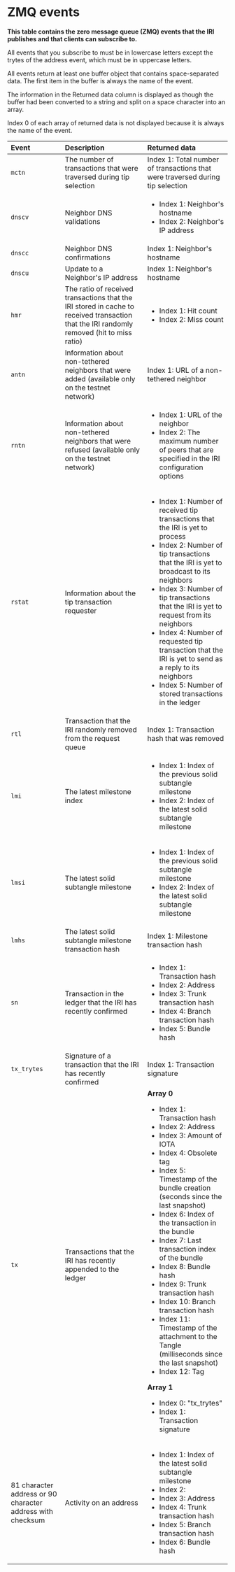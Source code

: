 # ZMQ events

**This table contains the zero message queue (ZMQ) events that the IRI publishes and that clients can subscribe to.**

All events that you subscribe to must be in lowercase letters except the trytes of the address event, which must be in uppercase letters.

All events return at least one buffer object that contains space-separated data. The first item in the buffer is always the name of the event.

The information in the Returned data column is displayed as though the buffer had been converted to a string and split on a space character into an array.

Index 0 of each array of returned data is not displayed because it is always the name of the event.

|**Event** | **Description**| **Returned data**
| :-----| :---------|:---------|
|`mctn` |The number of transactions that were traversed during tip selection| Index 1: Total number of transactions that were traversed during tip selection
|`dnscv` |Neighbor DNS validations| <ul><li>Index 1: Neighbor's hostname</li><li>Index 2: Neighbor's IP address</li></ul>
|`dnscc`|Neighbor DNS confirmations| Index 1: Neighbor's hostname
|`dnscu` |Update to a Neighbor's IP address| Index 1: Neighbor's hostname
|`hmr`|The ratio of received transactions that the IRI stored in cache to received transaction that the IRI randomly removed (hit to miss ratio)| <ul><li>Index 1: Hit count</li><li>Index 2: Miss count</li></ul>
|`antn` |Information about non-tethered neighbors that were added (available only on the testnet network)| Index 1: URL of a non-tethered neighbor
|`rntn`|Information about non-tethered neighbors that were refused (available only on the testnet network)| <ul><li>Index 1: URL of the neighbor</li><li>Index 2: The maximum number of peers that are specified in the IRI configuration options</li></ul>
|`rstat` |Information about the tip transaction requester|<ul><li>Index 1: Number of received tip transactions that the IRI is yet to process </li><li>Index 2: Number of tip transactions that the IRI is yet to broadcast to its neighbors</li><li>Index 3: Number of tip transactions that the IRI is yet to request from its neighbors</li><li>Index 4: Number of requested tip transaction that the IRI is yet to send as a reply to its neighbors</li><li>Index 5: Number of stored transactions in the ledger</li></ul>
|`rtl` |Transaction that the IRI randomly removed from the request queue| Index 1: Transaction hash that was removed
|`lmi` |The latest milestone index|<ul><li>Index 1: Index of the previous solid subtangle milestone</li><li>Index 2: Index of the latest solid subtangle milestone</li></ul>
|`lmsi` |The latest solid subtangle milestone| <ul><li>Index 1: Index of the previous solid subtangle milestone</li><li>Index 2: Index of the latest solid subtangle milestone</li></ul>
|`lmhs`| The latest solid subtangle milestone transaction hash| Index 1: Milestone transaction hash
|`sn`| Transaction in the ledger that the IRI has recently confirmed| <ul><li>Index 1: Transaction hash</li><li>Index 2: Address</li><li>Index 3: Trunk transaction hash</li><li>Index 4: Branch transaction hash</li><li>Index 5: Bundle hash</li></ul>
|`tx_trytes`| Signature of a transaction that the IRI has recently confirmed| Index 1: Transaction signature
|`tx` |Transactions that the IRI has recently appended to the ledger| **Array 0**<ul><li>Index 1: Transaction hash</li><li>Index 2: Address</li><li>Index 3: Amount of IOTA</li><li>Index 4: Obsolete tag</li><li>Index 5: Timestamp of the bundle creation (seconds since the last snapshot)</li><li>Index 6: Index of the transaction in the bundle</li><li>Index 7: Last transaction index of the bundle</li><li>Index 8: Bundle hash</li><li>Index 9: Trunk transaction hash</li><li>Index 10: Branch transaction hash</li><li>Index 11: Timestamp of the attachment to the Tangle (milliseconds since the last snapshot)</li><li>Index 12: Tag</li></ul>**Array 1**<ul><li>Index 0: "tx_trytes"</li><li>Index 1: Transaction signature</li></ul>
|81 character address or 90 character address with checksum| Activity on an address| <ul><li>Index 1: Index of the latest solid subtangle milestone</li><li>Index 2: </li><li>Index 3: Address </li><li>Index 4: Trunk transaction hash</li><li>Index 5: Branch transaction hash</li><li>Index 6: Bundle hash</li></ul>
